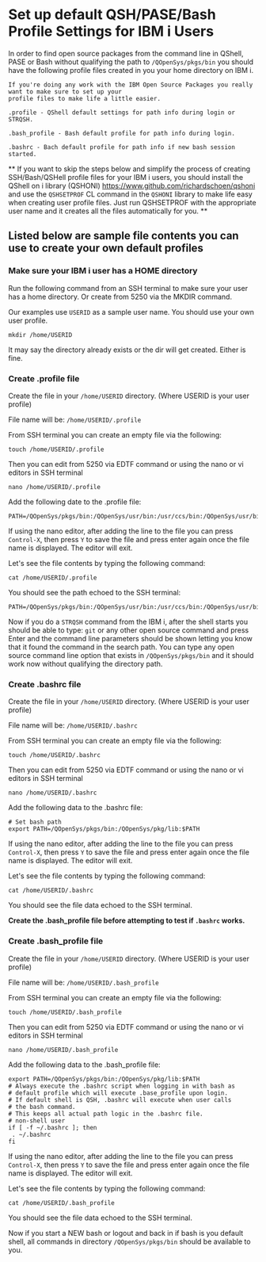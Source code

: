 # Set up default QSH/PASE/Bash Profile Settings for IBM i Users
In order to find open source packages from the command line in QShell, PASE or Bash without qualifying the path to ```/QOpenSys/pkgs/bin``` you should have the following profile files created in you your home directory on IBM i.   

```
If you're doing any work with the IBM Open Source Packages you really want to make sure to set up your
profile files to make life a little easier.
```

```
.profile - QShell default settings for path info during login or STRQSH.

.bash_profile - Bash default profile for path info during login.

.bashrc - Bach default profile for path info if new bash session started.
```
   
** If you want to skip the steps below and simplify the process of creating SSH/Bash/QSHell profile files for your IBM i users, you should install the QShell on i library (QSHONI) https://www.github.com/richardschoen/qshoni  and use the ```QSHSETPROF``` CL command in the ```QSHONI``` library to make life easy when creating user profile files. Just run QSHSETPROF with the appropriate user name and it creates all the files automatically for you. **


## Listed below are sample file contents you can use to create your own default profiles

### Make sure your IBM i user has a HOME directory 
Run the following command from an SSH terminal to make sure your user has a home directory. Or create from 5250 via the MKDIR command. 

Our examples use ```USERID``` as a sample user name. You should use your own user profile.   

```mkdir /home/USERID```   

It may say the directory already exists or the dir will get created. Either is fine.   

### Create .profile file
Create the file in your ```/home/USERID``` directory. (Where USERID is your user profile) 

File name will be: ```/home/USERID/.profile```

From SSH terminal you can create an empty file via the following:
```
touch /home/USERID/.profile
```
Then you can edit from 5250 via EDTF command or using the nano or vi editors in SSH terminal

```nano /home/USERID/.profile```

Add the following date to the .profile file:
```
PATH=/QOpenSys/pkgs/bin:/QOpenSys/usr/bin:/usr/ccs/bin:/QOpenSys/usr/bin/X11:/usr/sbin:.:/usr/bin:$PATH
```
If using the nano editor, after adding the line to the file you can press ```Control-X```, then press ```Y``` to save the file and press enter again once the file name is displayed. The editor will exit.   

Let's see the file contents by typing the following command:
```
cat /home/USERID/.profile
```
You should see the path echoed to the SSH terminal:
```
PATH=/QOpenSys/pkgs/bin:/QOpenSys/usr/bin:/usr/ccs/bin:/QOpenSys/usr/bin/X11:/usr/sbin:.:/usr/bin:$PATH
```

Now if you do a ```STRQSH``` command from the IBM i, after the shell starts you should be able to type: ```git``` or any other open source command and press Enter and the command line parameters should be shown letting you know that it found the command in the search path. You can type any open source command line option that exists in ```/QOpenSys/pkgs/bin``` and it should work now without qualifying the directory path.   

### Create .bashrc file
Create the file in your ```/home/USERID``` directory. (Where USERID is your user profile) 

File name will be: ```/home/USERID/.bashrc```

From SSH terminal you can create an empty file via the following:
```
touch /home/USERID/.bashrc
```
Then you can edit from 5250 via EDTF command or using the nano or vi editors in SSH terminal

```nano /home/USERID/.bashrc```

Add the following data to the .bashrc file:
```
# Set bash path                                            
export PATH=/QOpenSys/pkgs/bin:/QOpenSys/pkg/lib:$PATH     
```
If using the nano editor, after adding the line to the file you can press ```Control-X```, then press ```Y``` to save the file and press enter again once the file name is displayed.  The editor will exit.   

Let's see the file contents by typing the following command:
```
cat /home/USERID/.bashrc
```
You should see the file data echoed to the SSH terminal.

**Create the .bash_profile file before attempting to test if ```.bashrc``` works.** 

### Create .bash_profile file
Create the file in your ```/home/USERID``` directory. (Where USERID is your user profile) 

File name will be: ```/home/USERID/.bash_profile```

From SSH terminal you can create an empty file via the following:
```
touch /home/USERID/.bash_profile
```
Then you can edit from 5250 via EDTF command or using the nano or vi editors in SSH terminal

```nano /home/USERID/.bash_profile```

Add the following data to the .bash_profile file:
```
export PATH=/QOpenSys/pkgs/bin:/QOpenSys/pkg/lib:$PATH           
# Always execute the .bashrc script when logging in with bash as 
# default profile which will execute .base_profile upon login.   
# If default shell is QSH, .bashrc will execute when user calls  
# the bash command.                                              
# This keeps all actual path logic in the .bashrc file.          
# non-shell user                                                 
if [ -f ~/.bashrc ]; then                                        
 . ~/.bashrc                                                     
fi                                                               
```
If using the nano editor, after adding the line to the file you can press ```Control-X```, then press ```Y``` to save the file and press enter again once the file name is displayed.  The editor will exit.   

Let's see the file contents by typing the following command:
```
cat /home/USERID/.bash_profile
```
You should see the file data echoed to the SSH terminal.

Now if you start a NEW bash or logout and back in if bash is you default shell, all commands in directory ```/QOpenSys/pkgs/bin``` should be available to you. 
